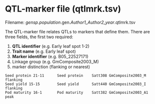 # QTL-marker file (qtlmrk.tsv)
Filename: *gensp.population*.gen.*Author1_Author2_year*.qtlmrk.tsv

The QTL-marker file relates QTLs to markers that define them. There are three fields, the first two required:
1. **QTL identifier** (e.g. Early leaf spot 1-2)
2. **Trait name** (e.g. Early leaf spot)
3. **Marker identifier** (e.g. B05_22527171)
4. Linkage group (e.g. GmComposite2003_M)
5. marker distinction (flanking or nearest)
```
Seed protein 21-11      Seed protein    Satt308 GmComposite2003_M   flanking
Seed yield 15-15        Seed yield      Satt440 GmComposite2003_I   flanking
Pod maturity 16-1       Pod maturity    Satt382 GmComposite2003_A1  peak
```
